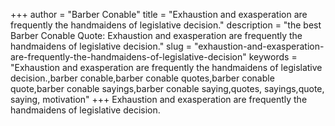 +++
author = "Barber Conable"
title = "Exhaustion and exasperation are frequently the handmaidens of legislative decision."
description = "the best Barber Conable Quote: Exhaustion and exasperation are frequently the handmaidens of legislative decision."
slug = "exhaustion-and-exasperation-are-frequently-the-handmaidens-of-legislative-decision"
keywords = "Exhaustion and exasperation are frequently the handmaidens of legislative decision.,barber conable,barber conable quotes,barber conable quote,barber conable sayings,barber conable saying,quotes, sayings,quote, saying, motivation"
+++
Exhaustion and exasperation are frequently the handmaidens of legislative decision.
